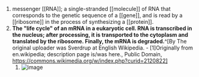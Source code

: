 1. messenger [[RNA]]; a single-stranded [[molecule]] of RNA that corresponds to the genetic sequence of a [[gene]], and is read by a [[ribosome]] in the process of synthesizing a [[protein]].
2. **The "life cycle" of an mRNA in a eukaryotic cell. RNA is transcribed in the nucleus; after processing, it is transported to the cytoplasm and translated by the ribosome. Finally, the mRNA is degraded.**^[By The original uploader was Sverdrup at English Wikipedia. - [1]Originally from en.wikipedia; description page is/was here., Public Domain, https://commons.wikimedia.org/w/index.php?curid=2120822]
	1. ![image](https://upload.wikimedia.org/wikipedia/commons/f/fb/MRNA-interaction.png)